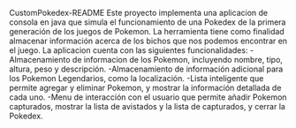 CustomPokedex-README
Este proyecto implementa una aplicacion de consola en java que
simula el funcionamiento de una Pokedex de la primera generación de los juegos de Pokemon. La herramienta tiene como finalidad almacenar información acerca de los bichos que nos podemos encontrar en el juego.
La aplicacion cuenta con las siguientes funcionalidades:
-Almacenamiento de informacion de los Pokemon, incluyendo nombre, tipo, altura, peso y descripción.
-Almacenamiento de información adicional para los Pokemon Legendarios, como la localización.
-Lista inteligente que permite agregar y eliminar Pokemon, y mostrar la información detallada de cada uno. 
-Menu de interacción con el usuario que permite añadir Pokemon capturados, mostrar la lista de avistados y la lista de capturados, y cerrar la Pokedex.

